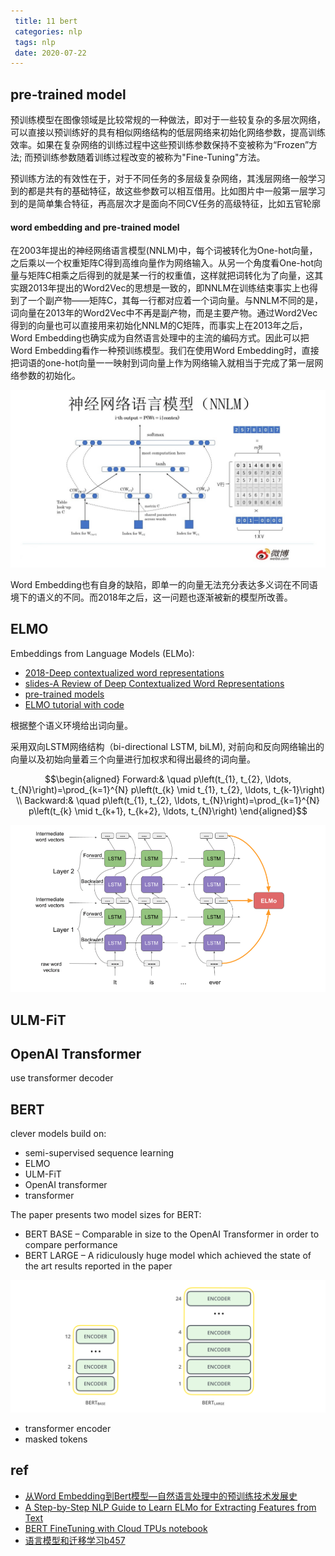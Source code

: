 ```yaml
---
 title: 11 bert
 categories: nlp
 tags: nlp
 date: 2020-07-22
---
```


## pre-trained model

预训练模型在图像领域是比较常规的一种做法，即对于一些较复杂的多层次网络，可以直接以预训练好的具有相似网络结构的低层网络来初始化网络参数，提高训练效率。如果在复杂网络的训练过程中这些预训练参数保持不变被称为“Frozen”方法; 而预训练参数随着训练过程改变的被称为"Fine-Tuning"方法。

预训练方法的有效性在于，对于不同任务的多层级复杂网络，其浅层网络一般学习到的都是共有的基础特征，故这些参数可以相互借用。比如图片中一般第一层学习到的是简单集合特征，再高层次才是面向不同CV任务的高级特征，比如五官轮廓

#### word embedding and pre-trained model

在2003年提出的神经网络语言模型(NNLM)中，每个词被转化为One-hot向量，之后乘以一个权重矩阵C得到高维向量作为网络输入。从另一个角度看One-hot向量与矩阵C相乘之后得到的就是某一行的权重值，这样就把词转化为了向量，这其实跟2013年提出的Word2Vec的思想是一致的，即NNLM在训练结束事实上也得到了一个副产物——矩阵C，其每一行都对应着一个词向量。与NNLM不同的是，词向量在2013年的Word2Vec中不再是副产物，而是主要产物。通过Word2Vec得到的向量也可以直接用来初始化NNLM的C矩阵，而事实上在2013年之后，Word Embedding也确实成为自然语言处理中的主流的编码方式。因此可以把Word Embedding看作一种预训练模型。我们在使用Word Embedding时，直接把词语的one-hot向量一一映射到词向量上作为网络输入就相当于完成了第一层网络参数的初始化。

![nnlm](imgs/nnlm2.jpg)

Word Embedding也有自身的缺陷，即单一的向量无法充分表达多义词在不同语境下的语义的不同。而2018年之后，这一问题也逐渐被新的模型所改善。

## ELMO
Embeddings from Language Models (ELMo): 
- [2018-Deep contextualized word representations](https://arxiv.org/abs/1802.05365)
- [slides-A Review of Deep Contextualized Word Representations](https://www.slideshare.net/shuntaroy/a-review-of-deep-contextualized-word-representations-peters-2018)
- [pre-trained models]()
- [ELMO tutorial with code](https://github.com/PrashantRanjan09/Elmo-Tutorial)

根据整个语义环境给出词向量。

采用双向LSTM网络结构（bi-directional LSTM, biLM), 对前向和反向网络输出的向量以及初始向量着三个向量进行加权求和得出最终的词向量。
$$$$

$$\begin{aligned} Forward:& \quad p\left(t_{1}, t_{2}, \ldots, t_{N}\right)=\prod_{k=1}^{N} p\left(t_{k} \mid t_{1}, t_{2}, \ldots, t_{k-1}\right) \\
 Backward:& \quad p\left(t_{1}, t_{2}, \ldots, t_{N}\right)=\prod_{k=1}^{N} p\left(t_{k} \mid t_{k+1}, t_{k+2}, \ldots, t_{N}\right) \end{aligned}$$

![elmo](imgs/elmo2.png)


## ULM-FiT

## OpenAI Transformer

use transformer decoder

## BERT

clever models build on:
- semi-supervised sequence learning
- ELMO
- ULM-FiT
- OpenAI transformer
- transformer

The paper presents two model sizes for BERT:
- BERT BASE – Comparable in size to the OpenAI Transformer in order to compare performance
- BERT LARGE – A ridiculously huge model which achieved the state of the art results reported in the paper

![bert block](imgs/bert_block.png)

- transformer encoder
- masked tokens

## ref

- [从Word Embedding到Bert模型—自然语言处理中的预训练技术发展史](https://zhuanlan.zhihu.com/p/49271699)
- [A Step-by-Step NLP Guide to Learn ELMo for Extracting Features from Text](https://www.analyticsvidhya.com/blog/2019/03/learn-to-use-elmo-to-extract-features-from-text/)
- [ BERT FineTuning with Cloud TPUs notebook](https://colab.research.google.com/github/tensorflow/tpu/blob/master/tools/colab/bert_finetuning_with_cloud_tpus.ipynb)
- [语言模型和迁移学习b457 ](https://zhuanlan.zhihu.com/p/42618178)
